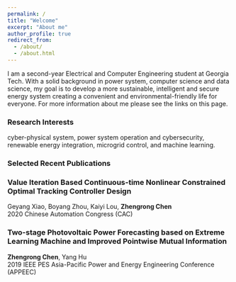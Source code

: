 ```yaml
---
permalink: /
title: "Welcome"
excerpt: "About me"
author_profile: true
redirect_from: 
  - /about/
  - /about.html
---
```


I am a second-year Electrical and Computer Engineering student at Georgia Tech. With a solid background in power system, computer science and data science, my goal is to develop a more sustainable, intelligent and secure energy system creating a convenient and environmental-friendly life for everyone. For more information about me please see the links on this page.

### Research Interests

cyber-physical system, power system operation and cybersecurity, renewable energy integration, microgrid control, and machine learning.

### Selected Recent Publications

### Value Iteration Based Continuous-time Nonlinear Constrained Optimal Tracking Controller Design
Geyang Xiao, Boyang Zhou, Kaiyi Lou, <b>Zhengrong Chen</b>  
2020 Chinese Automation Congress (CAC)

### Two-stage Photovoltaic Power Forecasting based on Extreme Learning Machine and Improved Pointwise Mutual Information
<b>Zhengrong Chen</b>, Yang Hu  
2019 IEEE PES Asia-Pacific Power and Energy Engineering Conference (APPEEC)


<script type="text/javascript" id="clustrmaps" src="//clustrmaps.com/map_v2.js?d=0lmixecXXxQGzYoILNwOria4RxrFNCTDGRRsZl3ZXio&cl=ffffff&w=a"></script>
